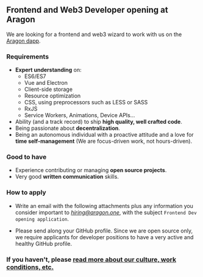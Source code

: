 ## Frontend and Web3 Developer opening at Aragon

We are looking for a frontend and web3 wizard to work with us on the [Aragon dapp](https://github.com/aragon/aragon).

### Requirements

- **Expert understanding** on:
  - ES6/ES7
  - Vue and Electron
  - Client-side storage
  - Resource optimization
  - CSS, using preprocessors such as LESS or SASS
  - RxJS
  - Service Workers, Animations, Device APIs...
- Ability (and a track record) to ship **high quality, well crafted code**.
- Being passionate about **decentralization**.
- Being an autonomous individual with a proactive attitude and a love for **time self-management** (We are focus-driven work, not hours-driven).

### Good to have

- Experience contributing or managing **open source projects**.
- Very good **written communication** skills.

### How to apply

- Write an email with the following attachments plus any information you consider important to *hiring@aragon.one*, with the subject `Frontend Dev opening application`.

- Please send along your GitHub profile. Since we are open source only, we require applicants for developer positions to have a very active and healthy GitHub profile.

### If you haven't, please [read more about our culture, work conditions, etc.](../index.md)
